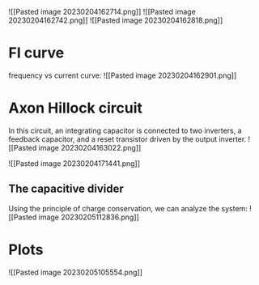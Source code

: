 ![[Pasted image 20230204162714.png]]
![[Pasted image 20230204162742.png]]
![[Pasted image 20230204162818.png]]
# FI curve
frequency vs current curve:
![[Pasted image 20230204162901.png]]


# Axon Hillock circuit
In this circuit, an integrating capacitor is connected to two inverters, a feedback capacitor, and a reset transistor driven by the output inverter.
![[Pasted image 20230204163022.png]]

![[Pasted image 20230204171441.png]]

## The capacitive divider
Using the principle of charge conservation, we can analyze the system:
![[Pasted image 20230205112836.png]]


# Plots
![[Pasted image 20230205105554.png]]